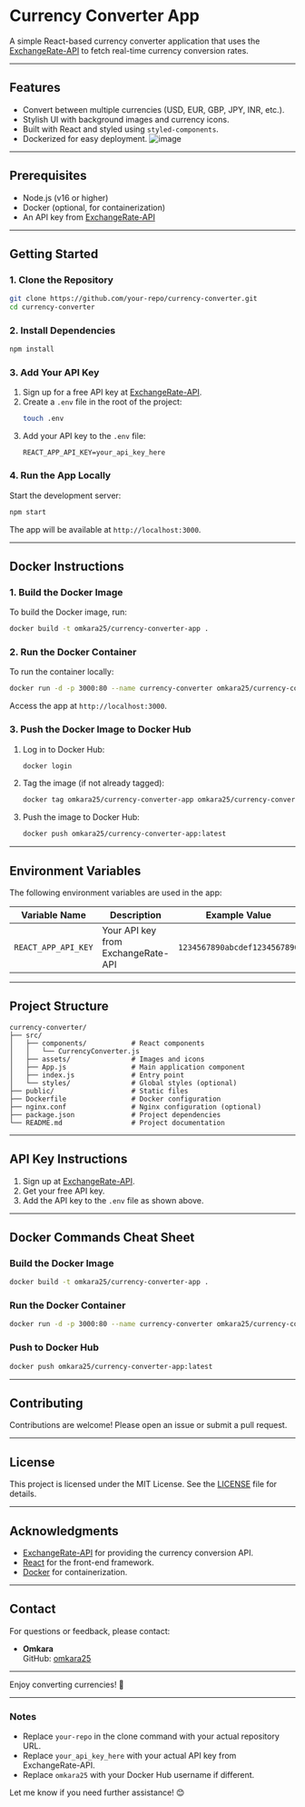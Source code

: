 

# Currency Converter App

A simple React-based currency converter application that uses the [ExchangeRate-API](https://www.exchangerate-api.com/) to fetch real-time currency conversion rates.

---

## Features
- Convert between multiple currencies (USD, EUR, GBP, JPY, INR, etc.).
- Stylish UI with background images and currency icons.
- Built with React and styled using `styled-components`.
- Dockerized for easy deployment.
![image](https://github.com/user-attachments/assets/e008f78a-790a-4181-a3ca-75b518f8a69e)

---

## Prerequisites
- Node.js (v16 or higher)
- Docker (optional, for containerization)
- An API key from [ExchangeRate-API](https://www.exchangerate-api.com/)

---

## Getting Started

### 1. Clone the Repository
```bash
git clone https://github.com/your-repo/currency-converter.git
cd currency-converter
```

### 2. Install Dependencies
```bash
npm install
```

### 3. Add Your API Key
1. Sign up for a free API key at [ExchangeRate-API](https://www.exchangerate-api.com/).
2. Create a `.env` file in the root of the project:
   ```bash
   touch .env
   ```
3. Add your API key to the `.env` file:
   ```plaintext
   REACT_APP_API_KEY=your_api_key_here
   ```

### 4. Run the App Locally
Start the development server:
```bash
npm start
```
The app will be available at `http://localhost:3000`.

---

## Docker Instructions

### 1. Build the Docker Image
To build the Docker image, run:
```bash
docker build -t omkara25/currency-converter-app .
```

### 2. Run the Docker Container
To run the container locally:
```bash
docker run -d -p 3000:80 --name currency-converter omkara25/currency-converter-app
```
Access the app at `http://localhost:3000`.

### 3. Push the Docker Image to Docker Hub
1. Log in to Docker Hub:
   ```bash
   docker login
   ```
2. Tag the image (if not already tagged):
   ```bash
   docker tag omkara25/currency-converter-app omkara25/currency-converter-app:latest
   ```
3. Push the image to Docker Hub:
   ```bash
   docker push omkara25/currency-converter-app:latest
   ```

---

## Environment Variables
The following environment variables are used in the app:

| Variable Name       | Description                          | Example Value                |
|---------------------|--------------------------------------|------------------------------|
| `REACT_APP_API_KEY` | Your API key from ExchangeRate-API   | `1234567890abcdef1234567890` |

---

## Project Structure
```
currency-converter/
├── src/
│   ├── components/           # React components
│   │   └── CurrencyConverter.js
│   ├── assets/               # Images and icons
│   ├── App.js                # Main application component
│   ├── index.js              # Entry point
│   └── styles/               # Global styles (optional)
├── public/                   # Static files
├── Dockerfile                # Docker configuration
├── nginx.conf                # Nginx configuration (optional)
├── package.json              # Project dependencies
└── README.md                 # Project documentation
```

---

## API Key Instructions
1. Sign up at [ExchangeRate-API](https://www.exchangerate-api.com/).
2. Get your free API key.
3. Add the API key to the `.env` file as shown above.

---

## Docker Commands Cheat Sheet

### Build the Docker Image
```bash
docker build -t omkara25/currency-converter-app .
```

### Run the Docker Container
```bash
docker run -d -p 3000:80 --name currency-converter omkara25/currency-converter-app
```

### Push to Docker Hub
```bash
docker push omkara25/currency-converter-app:latest
```

---

## Contributing
Contributions are welcome! Please open an issue or submit a pull request.

---

## License
This project is licensed under the MIT License. See the [LICENSE](LICENSE) file for details.

---

## Acknowledgments
- [ExchangeRate-API](https://www.exchangerate-api.com/) for providing the currency conversion API.
- [React](https://reactjs.org/) for the front-end framework.
- [Docker](https://www.docker.com/) for containerization.

---

## Contact
For questions or feedback, please contact:
- **Omkara**  
  GitHub: [omkara25](https://github.com/omkara25)

---

Enjoy converting currencies! 🚀

---

### Notes
- Replace `your-repo` in the clone command with your actual repository URL.
- Replace `your_api_key_here` with your actual API key from ExchangeRate-API.
- Replace `omkara25` with your Docker Hub username if different.

Let me know if you need further assistance! 😊
